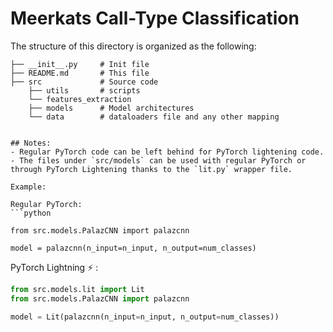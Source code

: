 # Meerkats Call-Type Classification

The structure of this directory is organized as the following:

```
├── __init__.py     # Init file
├── README.md       # This file
├── src             # Source code
    ├── utils       # scripts
    └── features_extraction
    ├── models      # Model architectures              
    └── data        # dataloaders file and any other mapping 
  

## Notes:
- Regular PyTorch code can be left behind for PyTorch lightening code.
- The files under `src/models` can be used with regular PyTorch or through PyTorch Lightening thanks to the `lit.py` wrapper file. 

Example:

Regular PyTorch:
```python

from src.models.PalazCNN import palazcnn

model = palazcnn(n_input=n_input, n_output=num_classes)
```

PyTorch Lightning :zap: :
```python
from src.models.lit import Lit
from src.models.PalazCNN import palazcnn

model = Lit(palazcnn(n_input=n_input, n_output=num_classes))
```
